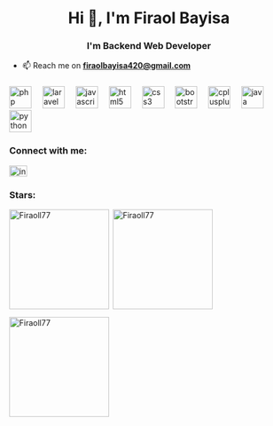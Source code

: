 <h1 align="center">Hi 👋, I'm Firaol Bayisa </h1>
<h3 align="center">I'm Backend Web Developer</h3>

- 📫 Reach me on **firaolbayisa420@gmail.com**

###

<div align="left">
  <img src="https://skillicons.dev/icons?i=php" height="40" alt="php logo"  />
  <img width="12" />
  <img src="https://skillicons.dev/icons?i=laravel" height="40" alt="laravel logo"  />
  <img width="12" />
  <img src="https://skillicons.dev/icons?i=js" height="40" alt="javascript logo"  />
  <img width="12" />
  <img src="https://skillicons.dev/icons?i=html" height="40" alt="html5 logo"  />
  <img width="12" />
  <img src="https://skillicons.dev/icons?i=css" height="40" alt="css3 logo"  />
  <img width="12" />
  <img src="https://skillicons.dev/icons?i=bootstrap" height="40" alt="bootstrap logo"  />
  <img width="12" />
  <img src="https://skillicons.dev/icons?i=cpp" height="40" alt="cplusplus logo"  />
  <img width="12" />
  <img src="https://skillicons.dev/icons?i=java" height="40" alt="java logo"  />
  <img width="12" />
  <img src="https://skillicons.dev/icons?i=py" height="40" alt="python logo"  />
</div>



</div><h3 align="left">Connect with me:</h3>
<div align="left">
  <a href="https://instagram.com/fir_ra0l" target="_blank">
    <img src="https://raw.githubusercontent.com/maurodesouza/profile-readme-generator/master/src/assets/icons/social/instagram/default.svg" width="32" height="20" alt="instagram logo"  />
  </a>
</div>

<h3 align="left">Stars:</h3>
<img align="left" height="180em" src="https://github-readme-stats.vercel.app/api/top-langs/?username=Firaoll77&layout=compact&theme=merko" alt=Firaoll77 />

<p>&nbsp;<img align="center" height="180em" src="https://github-readme-stats.vercel.app/api?username=Firaoll77&show_icons=true&locale=en&theme=codestackr" alt="Firaoll77" /></p>

<p><img align="center" height="180em" src="https://github-readme-streak-stats.herokuapp.com/?user=Firaoll77&theme=codestackr" alt="Firaoll77" /></p>

